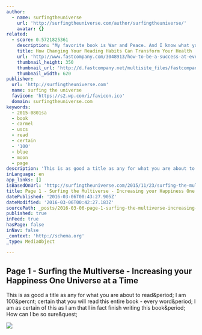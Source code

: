 ```yaml
---
author:
  - name: surfingtheuniverse
    url: 'http://surfingtheuniverse.com/author/surfingtheuniverse/'
    avatar: {}
related:
  - score: 0.5721825361
    description: "My favorite book is War and Peace. And I know what you're thinking: \"Oh, another writer wanting people to think he's all intellectual and highbrow.\" But it really is my favorite book, only not because it has 1,500 pages of unforgettable characters or a generational plot that is more compelling than that of any other book I've read."
    title: How Changing Your Reading Habits Can Transform Your Health
    url: 'http://www.fastcompany.com/3048913/how-to-be-a-success-at-everything/how-changing-your-reading-habits-can-transform-your-health'
    thumbnail_height: 350
    thumbnail_url: 'http://d.fastcompany.net/multisite_files/fastcompany/imagecache/620x350/poster/2015/07/3048913-poster-p-1-4-ways-to-become-a-committed-reader-and-reap-the-health-benefits.jpg'
    thumbnail_width: 620
publisher:
  url: 'http://surfingtheuniverse.com'
  name: surfing the universe
  favicon: 'https://s2.wp.com/i/favicon.ico'
  domain: surfingtheuniverse.com
keywords:
  - 2015-0801sa
  - book
  - carmel
  - uscs
  - read
  - certain
  - '100'
  - blue
  - moon
  - page
description: 'This is as good a title as any for what you are about to read. I am 100% certain that you will read this entire book - every word. I am as certain of this as I am that I in fact finish writing this book. How can I be so sure?'
inLanguage: en
app_links: []
isBasedOnUrl: 'http://surfingtheuniverse.com/2015/11/23/surfing-the-multiverse-increasing-your-happiness-one-universe-at-a-time/'
title: Page 1 - Surfing the Multiverse - Increasing your Happiness One Universe at a Time
datePublished: '2016-03-06T00:43:27.905Z'
dateModified: '2016-03-06T00:42:27.183Z'
sourcePath: _posts/2016-03-06-page-1-surfing-the-multiverse-increasing-your-happiness.md
published: true
inFeed: true
hasPage: false
inNav: false
_context: 'http://schema.org'
_type: MediaObject

---
```

<article style=""><h1>Page 1 - Surfing the Multiverse - Increasing your Happiness One Universe at a Time</h1><p>This is as good a title as any for what you are about to read&amp;period; I am 100&amp;percnt; certain that you will read this entire book - every word&amp;period; I am as certain of this as I am that I in fact finish writing this book&amp;period; How can I be so sure&amp;quest;</p><img src="https://surfingtheuniverse.files.wordpress.com/2015/11/page-01-surfing-the-multiverse.jpg?w=1000" /></article>